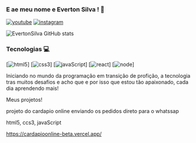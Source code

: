 ### E ae meu nome e Everton Silva ! 🤙
[![youtube](https://img.shields.io/badge/YouTube-FF0000?style=for-the-badge&logo=youtube&logoColor=white)](https://youtube.com)
[![instagram](https://img.shields.io/badge/Instagram-E4405F?style=for-the-badge&logo=instagram&logoColor=white)](https://www.instagram.com/evertonsillvaofc/profilecard/?igsh=MXhuN2wxMGs1YWRqZg== )

![EvertonSilva GitHub stats](https://github-readme-stats.vercel.app/api?username=EvertonSilvaaDev&show_icons=true&theme=radical)

### Tecnologias 💻

[![html5](https://img.shields.io/badge/HTML5-E34F26?style=for-the-badge&logo=html5&logoColor=white)]
[![css3](https://img.shields.io/badge/CSS3-1572B6?style=for-the-badge&logo=css3&logoColor=white)]
[![javaScript](https://img.shields.io/badge/JavaScript-F7DF1E?style=for-the-badge&logo=javascript&logoColor=black)]
[![react](https://img.shields.io/badge/React-20232A?style=for-the-badge&logo=react&logoColor=61DAFB)]
[![node](https://img.shields.io/badge/Node.js-43853D?style=for-the-badge&logo=node.js&logoColor=white)]

Iniciando no mundo da programação em transição de profição, a tecnologia tras muitos desafios e acho que e por isso que estou tão apaixonado, cada dia aprendendo mais!

Meus projetos!

projeto do cardapio online enviando os pedidos direto para o whatssap

html5, ccs3, javaScript

https://cardapioonline-beta.vercel.app/

